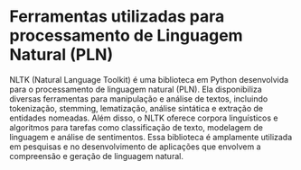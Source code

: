 # Ferramentas utilizadas para processamento de Linguagem Natural (PLN)

NLTK (Natural Language Toolkit) é uma biblioteca em Python desenvolvida para o processamento de linguagem natural (PLN). Ela disponibiliza diversas ferramentas para manipulação e análise de textos, incluindo tokenização, stemming, lematização, análise sintática e extração de entidades nomeadas. Além disso, o NLTK oferece corpora linguísticos e algoritmos para tarefas como classificação de texto, modelagem de linguagem e análise de sentimentos. Essa biblioteca é amplamente utilizada em pesquisas e no desenvolvimento de aplicações que envolvem a compreensão e geração de linguagem natural.
